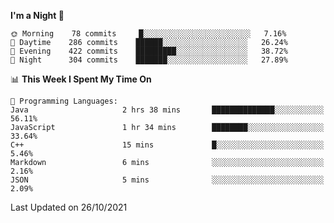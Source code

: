 <!--START_SECTION:waka-->
**I'm a Night 🦉** 

```text
🌞 Morning    78 commits     █░░░░░░░░░░░░░░░░░░░░░░░░   7.16% 
🌆 Daytime    286 commits    ██████░░░░░░░░░░░░░░░░░░░   26.24% 
🌃 Evening    422 commits    █████████░░░░░░░░░░░░░░░░   38.72% 
🌙 Night      304 commits    ███████░░░░░░░░░░░░░░░░░░   27.89%

```


📊 **This Week I Spent My Time On** 

```text
💬 Programming Languages: 
Java                     2 hrs 38 mins       ██████████████░░░░░░░░░░░   56.11% 
JavaScript               1 hr 34 mins        ████████░░░░░░░░░░░░░░░░░   33.64% 
C++                      15 mins             █░░░░░░░░░░░░░░░░░░░░░░░░   5.46% 
Markdown                 6 mins              ░░░░░░░░░░░░░░░░░░░░░░░░░   2.16% 
JSON                     5 mins              ░░░░░░░░░░░░░░░░░░░░░░░░░   2.09%

```


 Last Updated on 26/10/2021
<!--END_SECTION:waka-->
